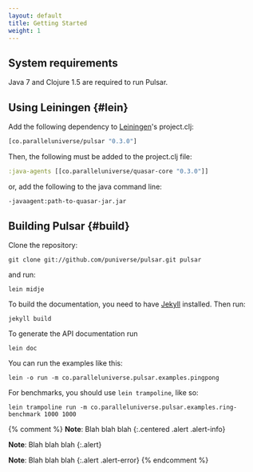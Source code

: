 ```yaml
---
layout: default
title: Getting Started
weight: 1
---
```


## System requirements

Java 7 and Clojure 1.5 are required to run Pulsar.

## Using Leiningen {#lein}

Add the following dependency to [Leiningen](http://github.com/technomancy/leiningen/)'s project.clj:

~~~ clojure
[co.paralleluniverse/pulsar "0.3.0"]
~~~

Then, the following must be added to the project.clj file:

~~~ clojure
:java-agents [[co.paralleluniverse/quasar-core "0.3.0"]]
~~~

or, add the following to the java command line:

~~~ sh
-javaagent:path-to-quasar-jar.jar
~~~


[Leiningen]: http://github.com/technomancy/leiningen/

## Building Pulsar {#build}

Clone the repository:

    git clone git://github.com/puniverse/pulsar.git pulsar

and run:

    lein midje

To build the documentation, you need to have [Jekyll] installed. Then run:

    jekyll build

To generate the API documentation run

    lein doc


You can run the examples like this:


    lein -o run -m co.paralleluniverse.pulsar.examples.pingpong


For benchmarks, you should use `lein trampoline`, like so:


    lein trampoline run -m co.paralleluniverse.pulsar.examples.ring-benchmark 1000 1000


[Jekyll]: http://jekyllrb.com/


{% comment %}
**Note**: Blah blah blah 
{:.centered .alert .alert-info}

**Note**: Blah blah blah 
{:.alert}

**Note**: Blah blah blah 
{:.alert .alert-error}
{% endcomment %}
